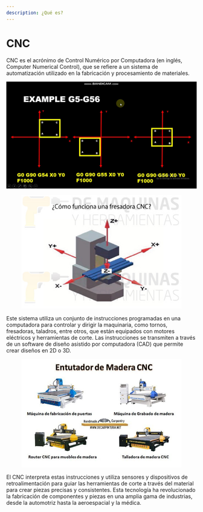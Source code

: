 ```yaml
---
description: ¿Qué es?
---
```


# CNC

CNC es el acrónimo de Control Numérico por Computadora (en inglés, Computer Numerical Control), que se refiere a un sistema de automatización utilizado en la fabricación y procesamiento de materiales.

![](<../.gitbook/assets/image (137).png>)

<figure><img src="../.gitbook/assets/image (69).png" alt=""><figcaption></figcaption></figure>

Este sistema utiliza un conjunto de instrucciones programadas en una computadora para controlar y dirigir la maquinaria, como tornos, fresadoras, taladros, entre otros, que están equipados con motores eléctricos y herramientas de corte. Las instrucciones se transmiten a través de un software de diseño asistido por computadora (CAD) que permite crear diseños en 2D o 3D.

<figure><img src="../.gitbook/assets/image (101).png" alt=""><figcaption></figcaption></figure>

El CNC interpreta estas instrucciones y utiliza sensores y dispositivos de retroalimentación para guiar las herramientas de corte a través del material para crear piezas precisas y consistentes. Esta tecnología ha revolucionado la fabricación de componentes y piezas en una amplia gama de industrias, desde la automotriz hasta la aeroespacial y la médica.
